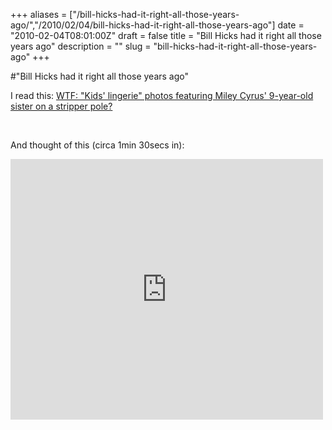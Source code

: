 +++
aliases = ["/bill-hicks-had-it-right-all-those-years-ago/","/2010/02/04/bill-hicks-had-it-right-all-those-years-ago"]
date = "2010-02-04T08:01:00Z"
draft = false
title = "Bill Hicks had it right all those years ago"
description = ""
slug = "bill-hicks-had-it-right-all-those-years-ago"
+++

#"Bill Hicks had it right all those years ago"


 <p>I read this: <a href="http://www.boingboing.net/2010/02/03/wtf-kids-lingerie-ad.html">WTF: "Kids' lingerie" photos featuring Miley Cyrus' 9-year-old sister on a stripper pole?</a></p>
<p>&nbsp;</p>
<p>And thought of this (circa 1min 30secs in):</p>
<p><iframe src="http://www.youtube.com/embed/DSm8rAOaLtE?wmode=transparent" allowfullscreen frameborder="0" height="417" width="500"></iframe></p>
<p>&nbsp;</p>
<p>&nbsp;</p>
 